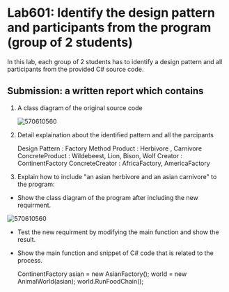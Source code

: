 # Lab601: Identify the design pattern and participants from the program (group of 2 students)

In this lab, each group of 2 students has to identify a design pattern and all participants 
from the provided C# source code. 

## Submission: a written report which contains

1. A class diagram of the original source code

	![570610560](http://www.mx7.com/i/e85/BxdM4X.png)

2. Detail explaination about the identified pattern and all the parcipants

	Design Pattern : Factory Method
	Product : Herbivore , Carnivore
	ConcreteProduct :  Wildebeest, Lion, Bison, Wolf
	Creator : ContinentFactory
	ConcreteCreator : AfricaFactory, AmericaFactory

3. Explain how to include "an asian herbivore and an asian carnivore" to the program: 
  - Show the class diagram of the program after including the new requirment.

  ![570610560](http://www.mx7.com/i/6cb/p6kBPh.png)

  - Test the new requirment by modifying the main function and show the result.
  - Show the main function and snippet of C# code that is related to the process.

      ContinentFactory asian = new AsianFactory();
      world = new AnimalWorld(asian);
      world.RunFoodChain();

